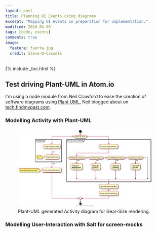 ```yaml
---
layout: post
title: Planning UI Events using diagrams
excerpt: "Mapping UI events in preparation for implementation."
modified: 2016-03-08
tags: [node, events]
comments: true
image:
  feature: fuerta.jpg
  credit: Steve-O-Cassels
---
```


{% include _toc.html %}

## Test driving Plant-UML in Atom.io

I'm using a node module from Neil Crawford to ease the creation of software diagrams using [Plant UML](http://plantuml.com/), Neil blogged about on [tech.findmypast.com](http://tech.findmypast.com/a-picture-tells-a-thousand-words/).

### Modelling Activity with Plant-UML

<figure>
  <img
  src="/images/gear-size-activity.png">
  <figcaption>
  Plant-UML generated Activity diagram for Gear-Size rendering.
  </figcaption>
</figure>

### Modelling User-Interaction with Salt for screen-mocks
